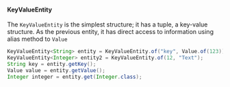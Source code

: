#### KeyValueEntity

The `KeyValueEntity` is the simplest structure; it has a tuple, a key-value structure.  As the previous entity, it has direct access to information using alias method to `Value`

```java
KeyValueEntity<String> entity = KeyValueEntity.of("key", Value.of(123));
KeyValueEntity<Integer> entity2 = KeyValueEntity.of(12, "Text");
String key = entity.getKey();
Value value = entity.getValue();
Integer integer = entity.get(Integer.class);
```
